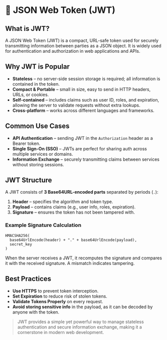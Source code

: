 # 🔑 JSON Web Token (JWT)

## What is JWT?

A JSON Web Token (JWT) is a compact, URL-safe token used for securely transmitting information between parties as a JSON object. It is widely used for authentication and authorization in web applications and APIs.

## Why JWT is Popular

* **Stateless** – no server-side session storage is required; all information is contained in the token.
* **Compact & Portable** – small in size, easy to send in HTTP headers, URLs, or cookies.
* **Self-contained** – includes claims such as user ID, roles, and expiration, allowing the server to validate requests without extra lookups.
* **Cross-platform** – works across different languages and frameworks.

## Common Use Cases

* **API Authentication** – sending JWT in the `Authorization` header as a Bearer token.
* **Single Sign-On (SSO)** – JWTs are perfect for sharing auth across multiple services or domains.
* **Information Exchange** – securely transmitting claims between services without storing sessions.

## JWT Structure

A JWT consists of **3 Base64URL-encoded parts** separated by periods (`.`):

1. **Header** – specifies the algorithm and token type.
2. **Payload** – contains claims (e.g., user info, roles, expiration).
3. **Signature** – ensures the token has not been tampered with.

### Example Signature Calculation

```text
HMACSHA256(
  base64UrlEncode(header) + "." + base64UrlEncode(payload),
  secret_key
)
```

When the server receives a JWT, it recomputes the signature and compares it with the received signature. A mismatch indicates tampering.

## Best Practices

* **Use HTTPS** to prevent token interception.
* **Set Expiration** to reduce risk of stolen tokens.
* **Validate Tokens Properly** on every request.
* **Avoid storing sensitive info** in the payload, as it can be decoded by anyone with the token.

> JWT provides a simple yet powerful way to manage stateless authentication and secure information exchange, making it a cornerstone in modern web development.
